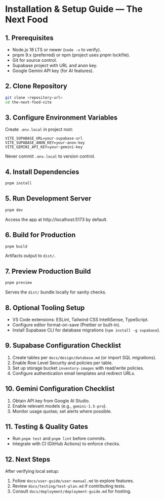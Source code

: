# Installation & Setup Guide — The Next Food

## 1. Prerequisites
- Node.js 18 LTS or newer (`node -v` to verify).
- pnpm 9.x (preferred) or npm (project uses pnpm lockfile).
- Git for source control.
- Supabase project with URL and anon key.
- Google Gemini API key (for AI features).

## 2. Clone Repository
```bash
git clone <repository-url>
cd the-next-food-vite
```

## 3. Configure Environment Variables
Create `.env.local` in project root:
```
VITE_SUPABASE_URL=your-supabase-url
VITE_SUPABASE_ANON_KEY=your-anon-key
VITE_GEMINI_API_KEY=your-gemini-key
```
Never commit `.env.local` to version control.

## 4. Install Dependencies
```bash
pnpm install
```

## 5. Run Development Server
```bash
pnpm dev
```
Access the app at http://localhost:5173 by default.

## 6. Build for Production
```bash
pnpm build
```
Artifacts output to `dist/`.

## 7. Preview Production Build
```bash
pnpm preview
```
Serves the `dist/` bundle locally for sanity checks.

## 8. Optional Tooling Setup
- VS Code extensions: ESLint, Tailwind CSS IntelliSense, TypeScript.
- Configure editor format-on-save (Prettier or built-in).
- Install Supabase CLI for database migrations (`npm install -g supabase`).

## 9. Supabase Configuration Checklist
1. Create tables per `docs/design/database.md` (or import SQL migrations).
2. Enable Row Level Security and policies per table.
3. Set up storage bucket `inventory-images` with read/write policies.
4. Configure authentication email templates and redirect URLs.

## 10. Gemini Configuration Checklist
1. Obtain API key from Google AI Studio.
2. Enable relevant models (e.g., `gemini-1.5-pro`).
3. Monitor usage quotas; set alerts where possible.

## 11. Testing & Quality Gates
- Run `pnpm test` and `pnpm lint` before commits.
- Integrate with CI (GitHub Actions) to enforce checks.

## 12. Next Steps
After verifying local setup:
1. Follow `docs/user-guide/user-manual.md` to explore features.
2. Review `docs/testing/test-plan.md` if contributing tests.
3. Consult `docs/deployment/deployment-guide.md` for hosting.
